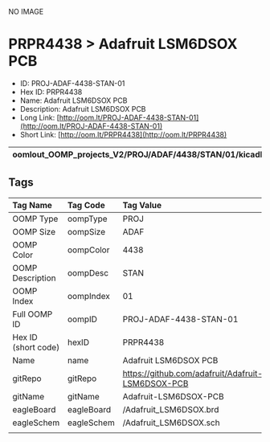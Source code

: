 


  
NO IMAGE  
# PRPR4438 > Adafruit LSM6DSOX PCB

- ID: PROJ-ADAF-4438-STAN-01
- Hex ID: PRPR4438
- Name: Adafruit LSM6DSOX PCB
- Description: Adafruit LSM6DSOX PCB
- Long Link: [http://oom.lt/PROJ-ADAF-4438-STAN-01](http://oom.lt/PROJ-ADAF-4438-STAN-01)
- Short Link: [http://oom.lt/PRPR4438](http://oom.lt/PRPR4438)
  

|oomlout_OOMP_projects_V2/PROJ/ADAF/4438/STAN/01/kicadPcb3dFront.png|oomlout_OOMP_projects_V2/PROJ/ADAF/4438/STAN/01/kicadPcb3dBack.png|oomlout_OOMP_projects_V2/PROJ/ADAF/4438/STAN/01/kicadPcb3d.png||
| :---: | :---: | :---: | :---: |

## Tags
  

|Tag Name|Tag Code|Tag Value|
| :--- | :--- | :--- |
|OOMP Type|oompType|PROJ|
|OOMP Size|oompSize|ADAF|
|OOMP Color|oompColor|4438|
|OOMP Description|oompDesc|STAN|
|OOMP Index|oompIndex|01|
|Full OOMP ID|oompID|PROJ-ADAF-4438-STAN-01|
|Hex ID (short code)|hexID|PRPR4438|
|Name|name|Adafruit LSM6DSOX PCB|
|gitRepo|gitRepo|https://github.com/adafruit/Adafruit-LSM6DSOX-PCB|
|gitName|gitName|Adafruit-LSM6DSOX-PCB|
|eagleBoard|eagleBoard|/Adafruit_LSM6DSOX.brd|
|eagleSchem|eagleSchem|/Adafruit_LSM6DSOX.sch|
||||
